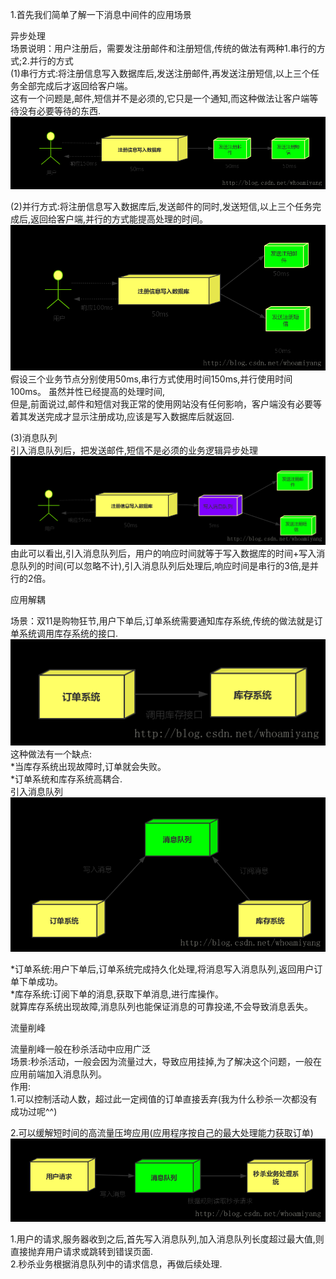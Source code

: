 1.首先我们简单了解一下消息中间件的应用场景  

异步处理   
场景说明：用户注册后，需要发注册邮件和注册短信,传统的做法有两种1.串行的方式;2.并行的方式    
(1)串行方式:将注册信息写入数据库后,发送注册邮件,再发送注册短信,以上三个任务全部完成后才返回给客户端。     
          这有一个问题是,邮件,短信并不是必须的,它只是一个通知,而这种做法让客户端等待没有必要等待的东西.   
![img_6.png](img_6.png)  

(2)并行方式:将注册信息写入数据库后,发送邮件的同时,发送短信,以上三个任务完成后,返回给客户端,并行的方式能提高处理的时间。   
![img_7.png](img_7.png)  
假设三个业务节点分别使用50ms,串行方式使用时间150ms,并行使用时间100ms。 虽然并性已经提高的处理时间,   
但是,前面说过,邮件和短信对我正常的使用网站没有任何影响，客户端没有必要等着其发送完成才显示注册成功,应该是写入数据库后就返回.   

(3)消息队列   
引入消息队列后，把发送邮件,短信不是必须的业务逻辑异步处理   
![img_8.png](img_8.png)  
由此可以看出,引入消息队列后，用户的响应时间就等于写入数据库的时间+写入消息队列的时间(可以忽略不计),引入消息队列后处理后,响应时间是串行的3倍,是并行的2倍。   

应用解耦   

场景：双11是购物狂节,用户下单后,订单系统需要通知库存系统,传统的做法就是订单系统调用库存系统的接口.   
![img_9.png](img_9.png)  
这种做法有一个缺点:     
 *当库存系统出现故障时,订单就会失败。     
 *订单系统和库存系统高耦合.     
  引入消息队列   
![img_10.png](img_10.png)  

 *订单系统:用户下单后,订单系统完成持久化处理,将消息写入消息队列,返回用户订单下单成功。     
 *库存系统:订阅下单的消息,获取下单消息,进行库操作。     
  就算库存系统出现故障,消息队列也能保证消息的可靠投递,不会导致消息丢失。     

流量削峰   

流量削峰一般在秒杀活动中应用广泛   
场景:秒杀活动，一般会因为流量过大，导致应用挂掉,为了解决这个问题，一般在应用前端加入消息队列。  
作用:  
1.可以控制活动人数，超过此一定阀值的订单直接丢弃(我为什么秒杀一次都没有成功过呢^^)   

2.可以缓解短时间的高流量压垮应用(应用程序按自己的最大处理能力获取订单)   
![img_11.png](img_11.png)   

1.用户的请求,服务器收到之后,首先写入消息队列,加入消息队列长度超过最大值,则直接抛弃用户请求或跳转到错误页面.       
2.秒杀业务根据消息队列中的请求信息，再做后续处理.   
